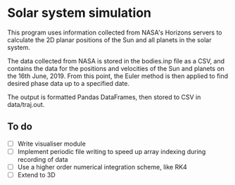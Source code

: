 # Solar system simulation

This program uses information collected from NASA's Horizons servers to calculate the 2D planar positions of the Sun and all planets in the solar system.

The data collected from NASA is stored in the bodies.inp file as a CSV, and contains the data for the positions and velocities of the Sun and planets on the 16th June, 2019. From this point, the Euler method is then applied to find desired phase data up to a specified date.

The output is formatted Pandas DataFrames, then stored to CSV in data/traj.out.

## To do
- [ ] Write visualiser module
- [ ] Implement periodic file writing to speed up array indexing during recording of data
- [ ] Use a higher order numerical integration scheme, like RK4
- [ ] Extend to 3D
